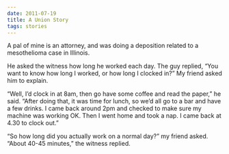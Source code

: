 ```yaml
---
date: 2011-07-19
title: A Union Story
tags: stories
---
```


A pal of mine is an attorney, and was doing a deposition related to a mesothelioma case in Illinois.

He asked the witness how long he worked each day. The guy replied, “You want to know how long I worked, or how long I clocked in?” My friend asked him to explain.

“Well, I’d clock in at 8am, then go have some coffee and read the paper,” he said. “After doing that, it was time for lunch, so we’d all go to a bar and have a few drinks. I came back around 2pm and checked to make sure my machine was working OK. Then I went home and took a nap. I came back at 4.30 to clock out.”

“So how long did you actually work on a normal day?” my friend asked. “About 40-45 minutes,” the witness replied.